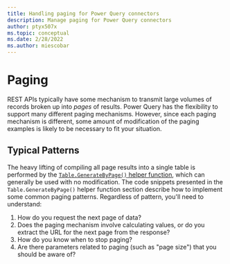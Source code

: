 ```yaml
---
title: Handling paging for Power Query connectors
description: Manage paging for Power Query connectors
author: ptyx507x
ms.topic: conceptual
ms.date: 2/28/2022
ms.author: miescobar
---
```


# Paging

REST APIs typically have some mechanism to transmit large volumes of records broken up into *pages* of results. Power Query has the flexibility to support many different paging mechanisms. However, since each paging mechanism is different, some amount of modification of the paging examples is likely to be necessary to fit your situation.

## Typical Patterns

The heavy lifting of compiling all page results into a single table is performed by the [`Table.GenerateByPage()` helper function](HelperFunctions.md#tablegeneratebypage), which can generally be used with no modification. The code snippets presented in the `Table.GenerateByPage()` helper function section describe how to implement some common paging patterns. Regardless of pattern, you'll need to understand:
1. How do you request the next page of data?
2. Does the paging mechanism involve calculating values, or do you extract the URL for the next page from the response?
3. How do you know when to stop paging?
4. Are there parameters related to paging (such as "page size") that you should be aware of?
